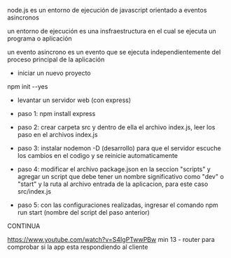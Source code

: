 node.js es un entorno de ejecución de javascript orientado a eventos asincronos

un entorno de ejecución es una insfraestructura en el cual se ejecuta un programa o aplicación

un evento asincrono es un evento que se ejecuta independientemente del proceso principal de la aplicación



- iniciar un nuevo proyecto  

npm init --yes

- levantar un servidor web (con express)

- paso 1: npm install express

- paso 2: crear carpeta src y dentro de ella el archivo index.js, leer los paso en el archivos index.js

- paso 3: instalar nodemon -D (desarrollo) para que el servidor escuche los cambios en el codigo y se reinicie automaticamente

- paso 4: modificar el archivo package.json en la seccion "scripts" y agregar un script que debe tener un nombre significativo como "dev" o "start" y la ruta
al archivo entrada de la aplicacion, para este caso src/index.js 

- paso 5: con las configuraciones realizadas, ingresar el comando npm run start (nombre del script del paso anterior)


CONTINUA

https://www.youtube.com/watch?v=S4IgPTwwPBw
min 13 - router para comprobar si la app esta respondiendo al cliente



